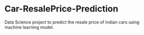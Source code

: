 # Car-ResalePrice-Prediction
Data Science project to predict the resale price of Indian cars using machine learning model.
